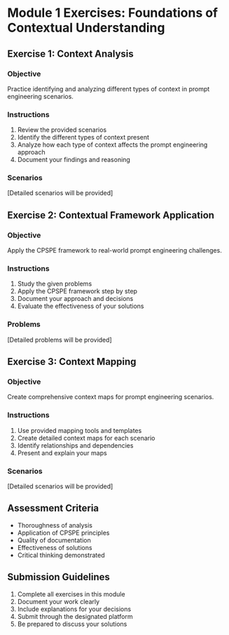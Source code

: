 # Module 1 Exercises: Foundations of Contextual Understanding

## Exercise 1: Context Analysis
### Objective
Practice identifying and analyzing different types of context in prompt engineering scenarios.

### Instructions
1. Review the provided scenarios
2. Identify the different types of context present
3. Analyze how each type of context affects the prompt engineering approach
4. Document your findings and reasoning

### Scenarios
[Detailed scenarios will be provided]

## Exercise 2: Contextual Framework Application
### Objective
Apply the CPSPE framework to real-world prompt engineering challenges.

### Instructions
1. Study the given problems
2. Apply the CPSPE framework step by step
3. Document your approach and decisions
4. Evaluate the effectiveness of your solutions

### Problems
[Detailed problems will be provided]

## Exercise 3: Context Mapping
### Objective
Create comprehensive context maps for prompt engineering scenarios.

### Instructions
1. Use provided mapping tools and templates
2. Create detailed context maps for each scenario
3. Identify relationships and dependencies
4. Present and explain your maps

### Scenarios
[Detailed scenarios will be provided]

## Assessment Criteria
- Thoroughness of analysis
- Application of CPSPE principles
- Quality of documentation
- Effectiveness of solutions
- Critical thinking demonstrated

## Submission Guidelines
1. Complete all exercises in this module
2. Document your work clearly
3. Include explanations for your decisions
4. Submit through the designated platform
5. Be prepared to discuss your solutions 